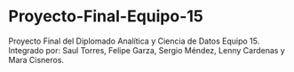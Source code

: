 # Proyecto-Final-Equipo-15
Proyecto Final del Diplomado Analítica y Ciencia de Datos
Equipo 15. Integrado por:
Saul Torres, Felipe Garza, Sergio Méndez, Lenny Cardenas y Mara Cisneros.
